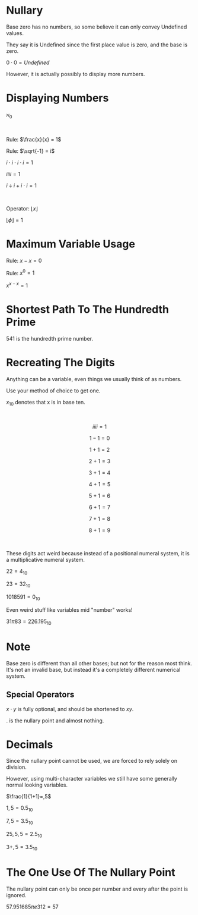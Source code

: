 # Nullary
Base zero has no numbers, so some believe it can only convey Undefined values.

They say it is Undefined since the first place value is zero, and the base is zero.

$0 \cdot 0 = Undefined$

However, it is actually possibly to display more numbers.

# Displaying Numbers
$\aleph_0$

<br>

Rule: $\frac{x}{x} = 1$

Rule: $\sqrt{-1} = i$

$i \cdot i \cdot i \cdot i = 1$

$iiii = 1$

$i \div i + i \cdot i = 1$

<br>

Operator: $\lfloor x \rfloor$

$\lfloor \phi \rfloor = 1$

# Maximum Variable Usage
Rule: $x - x = 0$

Rule: $x^{0} = 1$

$x^{x-x} = 1$

# Shortest Path To The Hundredth Prime
541 is the hundredth prime number.

# Recreating The Digits
Anything can be a variable, even things we usually think of as numbers.

Use your method of choice to get one.

$x_{10}$ denotes that x is in base ten.

<br>

$$
iiii = 1
$$

$$
1 - 1 = 0
$$

$$
1 + 1 = 2
$$

$$
2 + 1 = 3
$$

$$
3 + 1 = 4
$$

$$
4 + 1 = 5
$$

$$
5 + 1 = 6
$$

$$
6 + 1 = 7
$$

$$
7 + 1 = 8
$$

$$
8 + 1 = 9
$$

<br>

These digits act weird because instead of a positional numeral system, it is a multiplicative numeral system.

$22 = 4_{10}$

$23=32_{10}$

$1018591=0_{10}$

Even weird stuff like variables mid "number" works!

$31 \pi 83=226.195_{10}$

# Note
Base zero is different than all other bases; but not for the reason most think. It's not an invalid base, but instead it's a completely different numerical system.

## Special Operators
$x \cdot y$ is fully optional, and should be shortened to $xy$.

. is the nullary point and almost nothing.

# Decimals
Since the nullary point cannot be used, we are forced to rely solely on division.

However, using multi-character variables we still have some generally normal looking variables.

$\frac{1}{1+1}=,5$

$1,5=0.5_{10}$

$7,5=3.5_{10}$

$25,5,5=2.5_{10}$

$3+,5=3.5_{10}$

# The One Use Of The Nullary Point
The nullary point can only be once per number and every after the point is ignored.

$57.951685 \pi e312=57$
